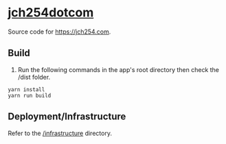 # [jch254dotcom](https://jch254.com)

Source code for https://jch254.com.

## Build
1. Run the following commands in the app's root directory then check the /dist folder.

```
yarn install
yarn run build
```

## Deployment/Infrastructure

Refer to the [/infrastructure](./infrastructure) directory.
